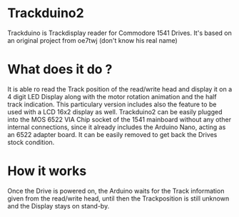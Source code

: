 # Trackduino2
Trackduino is Trackdisplay reader for Commodore 1541 Drives. It's based on an original project from oe7twj (don't know his real name) 

# What does it do ? 
It is able ro read the Track position of the read/write head and display it on a 4 digit LED Display along with the motor rotation animation and the half track indication.
This particulary version includes also the feature to be used with a LCD 16x2 display as well. 
Trackduino2 can be easily plugged into the MOS 6522 VIA Chip socket of the 1541 mainboard without any other internal connections, since it already includes the Arduino Nano, acting as an 6522 adapter board. It can be easily removed to get back the Drives stock condition. 

# How it works 
Once the Drive is powered on, the Arduino waits for the Track information given from the read/write head, until then the Trackposition is still unknown and the Display stays on stand-by.


